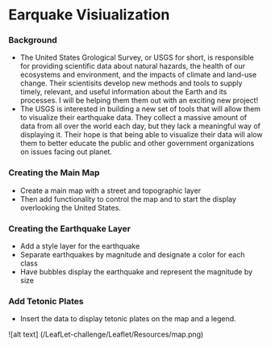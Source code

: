 # Earquake Visiualization

### Background
- The United States Grological Survey, or USGS for short, is responsible for providing scientific data about natural hazards, the health of our ecosystems and environment, and the impacts of climate and land-use change. Their scientisits develop new methods and tools to supply timely, relevant, and useful information about the Earth and its processes. I will be helping them them out with an exciting new project! 
- The USGS is interested in building a new set of tools that will allow them to visualize their earthquake data. They collect a massive amount of data from all over the world each day, but they lack a meaningful way of displaying it. Their hope is that being able to visualize their data will alow them to better educate the public and other government organizations on issues facing out planet.

### Creating the Main Map
- Create a main map with a street and topographic layer
- Then add functionality to control the map and to start the display overlooking the United States.

### Creating the Earthquake Layer
- Add a style layer for the earthquake
- Separate earthquakes by magnitude and designate a color for each class
- Have bubbles display the earthquake and represent the magnitude by size

### Add Tetonic Plates
- Insert the data to display tetonic plates on the map and a legend.

![alt text] (/LeafLet-challenge/Leaflet/Resources/map.png)
